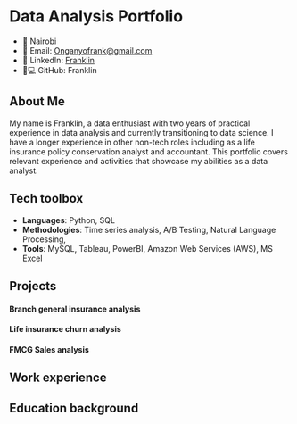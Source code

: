 # Data Analysis Portfolio

- 📍 Nairobi
- 📧 Email: Onganyofrank@gmail.com
- 🔗 LinkedIn: [Franklin](https://www.linkedin.com/in/franklin_onyango)
- 👨💻 GitHub: Franklin

## About Me
My name is Franklin, a data enthusiast with two years of practical experience in data analysis and currently transitioning to data science. I have a longer experience in other non-tech roles including as a life insurance policy conservation analyst and accountant. This portfolio covers relevant experience and activities that showcase my abilities as a data analyst. 

## Tech toolbox
- **Languages**: Python, SQL
- **Methodologies**: Time series analysis, A/B Testing, Natural Language Processing, 
- **Tools**: 	MySQL, Tableau, PowerBI, Amazon Web Services (AWS), MS Excel 


## Projects

  #### Branch general insurance analysis


  #### Life insurance churn analysis


  #### FMCG Sales analysis

## Work experience


## Education background
